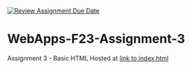 [![Review Assignment Due Date](https://classroom.github.com/assets/deadline-readme-button-24ddc0f5d75046c5622901739e7c5dd533143b0c8e959d652212380cedb1ea36.svg)](https://classroom.github.com/a/q2-Q7VCy)
# WebApps-F23-Assignment-3
Assignment 3 - Basic HTML
Hosted at [link to index.html]( https://44-563-webapps-f23.github.io/44563-webapps-f23-assignment3-ShivaShankarBurugugadda/)